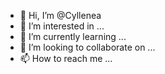- 👋 Hi, I’m @Cyllenea
- 👀 I’m interested in ...
- 🌱 I’m currently learning ...
- 💞️ I’m looking to collaborate on ...
- 📫 How to reach me ...

<!---
Cyllenea/Cyllenea is a ✨ special ✨ repository because its `README.md` (this file) appears on your GitHub profile.
You can click the Preview link to take a look at your changes.
--->
